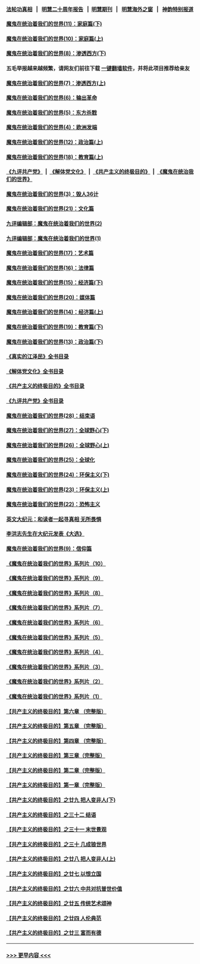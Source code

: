 #### [法轮功真相](https://github.com/gfw-breaker/truth/blob/master/README.md?t=0) &nbsp;&nbsp;|&nbsp;&nbsp; [明慧二十周年报告](https://github.com/gfw-breaker/mh-reports/blob/master/README.md?t=0) &nbsp;&nbsp;|&nbsp;&nbsp;[明慧期刊](https://github.com/gfw-breaker/mh-qikan) &nbsp;&nbsp;|&nbsp;&nbsp; [明慧海外之窗](https://github.com/gfw-breaker/mh-news/blob/master/README.md?t=0) &nbsp;&nbsp;|&nbsp;&nbsp; [神韵特别报道](https://github.com/gfw-breaker/mh-news/blob/master/shenyun.md?t=0)
#### [魔鬼在统治着我们的世界(11)：家庭篇(下)](../pages/nsc422/n10440961.md?t=11220250) 
#### [魔鬼在统治着我们的世界(10)：家庭篇(上)](../pages/nsc422/n10435448.md?t=11220250) 
#### [魔鬼在统治着我们的世界(8)：渗透西方(下)](../pages/nsc422/n10429603.md?t=11220250) 
#### 五毛举报越来越频繁，请网友们前往下载 [一键翻墙软件](https://github.com/gfw-breaker/ssr-accounts)，并将此项目推荐给亲友
#### [魔鬼在统治着我们的世界(7)：渗透西方(上)](../pages/nsc422/n10426013.md?t=11220250) 
#### [魔鬼在统治着我们的世界(6)：输出革命](../pages/nsc422/n10421536.md?t=11220250) 
#### [魔鬼在统治着我们的世界(5)：东方杀戮](../pages/nsc422/n10417707.md?t=11220250) 
#### [魔鬼在统治着我们的世界(4)：欧洲发端](../pages/nsc422/n10414890.md?t=11220250) 
#### [魔鬼在统治着我们的世界(12)：政治篇(上)](../pages/nsc422/n10444576.md?t=11220250) 
#### [魔鬼在统治着我们的世界(18)：教育篇(上)](../pages/nsc422/n10526970.md?t=11220250) 
#### [《九评共产党》](https://github.com/begood0513/9ping.md/blob/master/README.md) &nbsp;|&nbsp; [《解体党文化》](../../../../jtdwh.md/blob/master/README.md)  &nbsp;|&nbsp; [《共产主义的终极目的》](../../../../gczydzjmd.md/blob/master/README.md) &nbsp;|&nbsp; [《魔鬼在统治我们的世界》](../../../../mgztzwmdsj.md/blob/master/README.md) 
#### [魔鬼在统治着我们的世界(3)：毁人36计](../pages/nsc422/n10411583.md?t=11220250) 
#### [魔鬼在统治着我们的世界(21)：文化篇](../pages/nsc422/n10597706.md?t=11220250) 
#### [九评编辑部：魔鬼在统治着我们的世界(2)](../pages/nsc422/n10410036.md?t=11220250) 
#### [九评编辑部：魔鬼在统治着我们的世界(1)](../pages/nsc422/n10406825.md?t=11220250) 
#### [魔鬼在统治着我们的世界(17)：艺术篇](../pages/nsc422/n10499093.md?t=11220250) 
#### [魔鬼在统治着我们的世界(16)：法律篇](../pages/nsc422/n10485969.md?t=11220250) 
#### [魔鬼在统治着我们的世界(15)：经济篇(下)](../pages/nsc422/n10469975.md?t=11220250) 
#### [魔鬼在统治着我们的世界(20)：媒体篇](../pages/nsc422/n10586579.md?t=11220250) 
#### [魔鬼在统治着我们的世界(14)：经济篇(上)](../pages/nsc422/n10457370.md?t=11220250) 
#### [魔鬼在统治着我们的世界(19)：教育篇(下)](../pages/nsc422/n10564808.md?t=11220250) 
#### [魔鬼在统治着我们的世界(13)：政治篇(下)](../pages/nsc422/n10448270.md?t=11220250) 
#### [《真实的江泽民》全书目录](../pages/nsc422/n13721399.md?t=11220250) 
#### [《解体党文化》全书目录](../pages/nsc422/n13721157.md?t=11220250) 
#### [《共产主义的终极目的》全书目录](../pages/nsc422/n13721048.md?t=11220250) 
#### [《九评共产党》全书目录](../pages/nsc422/n13708085.md?t=11220250) 
#### [魔鬼在统治着我们的世界(28)：结束语](../pages/nsc422/n10936246.md?t=11220250) 
#### [魔鬼在统治着我们的世界(27)：全球野心(下)](../pages/nsc422/n10928319.md?t=11220250) 
#### [魔鬼在统治着我们的世界(26)：全球野心(上)](../pages/nsc422/n10900318.md?t=11220250) 
#### [魔鬼在统治着我们的世界(25)：全球化](../pages/nsc422/n10788205.md?t=11220250) 
#### [魔鬼在统治着我们的世界(24)：环保主义(下)](../pages/nsc422/n10695307.md?t=11220250) 
#### [魔鬼在统治着我们的世界(23)：环保主义(上)](../pages/nsc422/n10688613.md?t=11220250) 
#### [魔鬼在统治着我们的世界(22)：恐怖主义](../pages/nsc422/n10614727.md?t=11220250) 
#### [英文大纪元：和读者一起寻真相 无所畏惧](../pages/nsc422/n12542027.md?t=11220250) 
#### [李洪志先生在大纪元发表《大选》](../pages/nsc422/n12534746.md?t=11220250) 
#### [魔鬼在统治着我们的世界(9)：信仰篇](../pages/nsc422/n10432159.md?t=11220250) 
#### [《魔鬼在统治着我们的世界》系列片（10）](../pages/nsc422/n12292670.md?t=11220250) 
#### [《魔鬼在统治着我们的世界》系列片（9）](../pages/nsc422/n12290859.md?t=11220250) 
#### [《魔鬼在统治着我们的世界》系列片（8）](../pages/nsc422/n12287445.md?t=11220250) 
#### [《魔鬼在统治着我们的世界》系列片（7）](../pages/nsc422/n12283425.md?t=11220250) 
#### [《魔鬼在统治着我们的世界》系列片（6）](../pages/nsc422/n12282314.md?t=11220250) 
#### [《魔鬼在统治着我们的世界》系列片（5）](../pages/nsc422/n12281419.md?t=11220250) 
#### [《魔鬼在统治着我们的世界》系列片（4）](../pages/nsc422/n12274024.md?t=11220250) 
#### [《魔鬼在统治着我们的世界》系列片（3）](../pages/nsc422/n12271322.md?t=11220250) 
#### [《魔鬼在统治着我们的世界》系列片（2）](../pages/nsc422/n12269049.md?t=11220250) 
#### [《魔鬼在统治着我们的世界》系列片（1）](../pages/nsc422/n12267575.md?t=11220250) 
#### [【共产主义的终极目的】第六章 （完整版）](../pages/nsc422/n11428913.md?t=11220250) 
#### [【共产主义的终极目的】第五章 （完整版）](../pages/nsc422/n11428912.md?t=11220250) 
#### [【共产主义的终极目的】第四章 （完整版）](../pages/nsc422/n11428907.md?t=11220250) 
#### [【共产主义的终极目的】第三章（完整版）](../pages/nsc422/n11428848.md?t=11220250) 
#### [【共产主义的终极目的】第二章（完整版）](../pages/nsc422/n11428831.md?t=11220250) 
#### [【共产主义的终极目的】第一章（完整版）](../pages/nsc422/n11417651.md?t=11220250) 
#### [【共产主义的终极目的】之廿九 把人变非人(下)](../pages/nsc422/n11344140.md?t=11220250) 
#### [【共产主义的终极目的】之三十二 结语](../pages/nsc422/n11360535.md?t=11220250) 
#### [【共产主义的终极目的】之三十一 末世景观](../pages/nsc422/n11351129.md?t=11220250) 
#### [【共产主义的终极目的】之三十 几成狼世界](../pages/nsc422/n11348280.md?t=11220250) 
#### [【共产主义的终极目的】之廿八 把人变非人(上)](../pages/nsc422/n11340492.md?t=11220250) 
#### [【共产主义的终极目的】之廿七 以恨立国](../pages/nsc422/n11336944.md?t=11220250) 
#### [【共产主义的终极目的】之廿六 中共对抗普世价值](../pages/nsc422/n11324785.md?t=11220250) 
#### [【共产主义的终极目的】之廿五 传统艺术颂神](../pages/nsc422/n11296396.md?t=11220250) 
#### [【共产主义的终极目的】之廿四 人伦典范](../pages/nsc422/n11296397.md?t=11220250) 
#### [【共产主义的终极目的】之廿三 富而有德](../pages/nsc422/n11283598.md?t=11220250) 

----
#### [ >>> 更早内容 <<< ](../indexes/nsc422-earlier.md)
